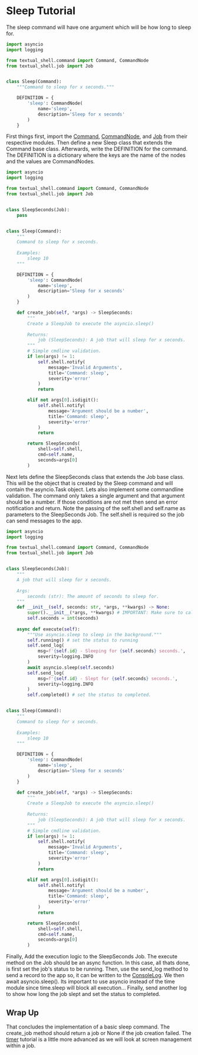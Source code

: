 # Sleep Tutorial
The sleep command will have one argument which will be how long to sleep for.

``` py title='sleep.py'
import asyncio
import logging

from textual_shell.command import Command, CommandNode
from textual_shell.job import Job


class Sleep(Command):
    """Command to sleep for x seconds."""

    DEFINITION = {
        'sleep': CommandNode(
            name='sleep',
            description='Sleep for x seconds'
        )
    }
```

First things first, import the [Command](../../reference/command.md#src.textual_shell.command.Command), [CommandNode](../../reference/command.md#src.textual_shell.command.CommandNode), and [Job](../../reference/job.md#src.textual_shell.job.Job) from their respective modules. Then define a new Sleep class that extends the Command base class. Afterwards, write the DEFINITION for the command. The DEFINITION is a dictionary where the keys are the name of the nodes and the values are CommandNodes. 

``` py title='sleep.py'
import asyncio
import logging

from textual_shell.command import Command, CommandNode
from textual_shell.job import Job


class SleepSeconds(Job):
    pass


class Sleep(Command):
    """
    Command to sleep for x seconds.
    
    Examples:
        sleep 10
    """

    DEFINITION = {
        'sleep': CommandNode(
            name='sleep',
            description='Sleep for x seconds'
        )
    }

    def create_job(self, *args) -> SleepSeconds:
        """
        Create a SleepJob to execute the asyncio.sleep()
        
        Returns:
            job (SleepSeconds): A job that will sleep for x seconds.
        """
        # Simple cmdline validation.
        if len(args) != 1:
            self.shell.notify(
                message='Invalid Arguments',
                title='Command: sleep',
                severity='error'
            )
            return

        elif not args[0].isdigit():
            self.shell.notify(
                message='Argument should be a number',
                title='Command: sleep',
                severity='error'
            )
            return

        return SleepSeconds(
            shell=self.shell,
            cmd=self.name,
            seconds=args[0]
        )
```

Next lets define the SleepSeconds class that extends the Job base class. This will be the object that is created by the Sleep command and will contain the asyncio.Task object. Lets also implement some commandline validation. The command only takes a single argument and that argument should be a number. If those conditions are not met then send an error notification and return. Note the passing of the self.shell and self.name as parameters to the SleepSeconds Job. The self.shell is required so the job can send messages to the app. 

``` py title='sleep.py'
import asyncio
import logging

from textual_shell.command import Command, CommandNode
from textual_shell.job import Job


class SleepSeconds(Job):
    """
    A job that will sleep for x seconds.
    
    Args:
        seconds (str): The amount of seconds to sleep for.
    """
    def __init__(self, seconds: str, *args, **kwargs) -> None:
        super().__init__(*args, **kwargs) # IMPORTANT: Make sure to call the super.
        self.seconds = int(seconds)
    
    async def execute(self):
        """Use asyncio.sleep to sleep in the background."""
        self.running() # set the status to running
        self.send_log(
            msg=f'{self.id} - Sleeping for {self.seconds} seconds.',
            severity=logging.INFO
        )
        await asyncio.sleep(self.seconds)
        self.send_log(
            msg=f'{self.id} - Slept for {self.seconds} seconds.',
            severity=logging.INFO
        )
        self.completed() # set the status to completed.


class Sleep(Command):
    """
    Command to sleep for x seconds.
    
    Examples:
        sleep 10
    """

    DEFINITION = {
        'sleep': CommandNode(
            name='sleep',
            description='Sleep for x seconds'
        )
    }

    def create_job(self, *args) -> SleepSeconds:
        """
        Create a SleepJob to execute the asyncio.sleep()
        
        Returns:
            job (SleepSeconds): A job that will sleep for x seconds.
        """
        # Simple cmdline validation.
        if len(args) != 1:
            self.shell.notify(
                message='Invalid Arguments',
                title='Command: sleep',
                severity='error'
            )
            return

        elif not args[0].isdigit():
            self.shell.notify(
                message='Argument should be a number',
                title='Command: sleep',
                severity='error'
            )
            return

        return SleepSeconds(
            shell=self.shell,
            cmd=self.name,
            seconds=args[0]
        )
```
Finally, Add the execution logic to the SleepSeconds Job. The execute method on the Job should be an async function. In this case, all thats done, is first set the job's status to be running. Then, use the send_log method to send a record to the app so, it can be written to the [ConsoleLog](../../widgets/console_log.md). We then await asyncio.sleep(). Its important to use asyncio instead of the time module since time.sleep will block all execution... Finally, send another log to show how long the job slept and set the status to completed.

## Wrap Up
That concludes the implementation of a basic sleep command. The create_job method should return a job or None if the job creation failed. The [timer](timer.md) tutorial is a little more advanced as we will look at screen management within a job.  